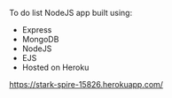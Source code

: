 To do list NodeJS app built using:
- Express
- MongoDB
- NodeJS
- EJS
- Hosted on Heroku

https://stark-spire-15826.herokuapp.com/
